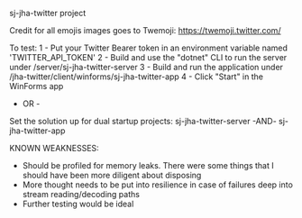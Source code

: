 
sj-jha-twitter project

Credit for all emojis images goes to Twemoji: https://twemoji.twitter.com/

To test:
 1 - Put your Twitter Bearer token in an environment variable named 'TWITTER_API_TOKEN'
 2 - Build and use the "dotnet" CLI to run the server under /server/sj-jha-twitter-server
 3 - Build and run the application under /jha-twitter/client/winforms/sj-jha-twitter-app
 4 - Click "Start" in the WinForms app
 
- OR - 

Set the solution up for dual startup projects: sj-jha-twitter-server -AND- sj-jha-twitter-app


KNOWN WEAKNESSES:
 - Should be profiled for memory leaks. There were some things that I should have been more diligent about disposing
 - More thought needs to be put into resilience in case of failures deep into stream reading/decoding paths
 - Further testing would be ideal


